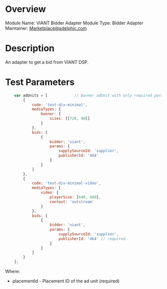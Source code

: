 # Overview

Module Name: VIANT Bidder Adapter
Module Type: Bidder Adapter
Maintainer: Marketplace@adelphic.com

# Description

An adapter to get a bid from VIANT DSP.

# Test Parameters
```javascript
    var adUnits = [            // Banner adUnit with only required parameters
        {
            code: 'test-div-minimal',
            mediaTypes: {
                banner: {
                    sizes: [[728, 90]]
                }
            },
            bids: [
                {
                    bidder: 'viant',
                    params: {
                        supplySourceId: 'supplier',
                        publisherId: '464'
                    }
                }
            ]
        },
        {
            code: 'test-div-minimal-video',
            mediaTypes: {
                video: {
                    playerSize: [640, 480],
                    context: 'outstream'
                }
            },
            bids: [
                {
                    bidder: 'viant',
                    params: {
                        supplySourceId: 'supplier',
                        publisherId: '464' // required
                    }
                }
            ]
        }    
    ];
```

Where:

* placementId - Placement ID of the ad unit (required)
